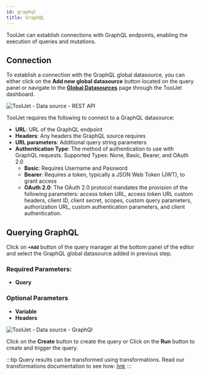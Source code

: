 ```yaml
---
id: graphql
title: GraphQL
---
```


ToolJet can establish connections with GraphQL endpoints, enabling the execution of queries and mutations.

## Connection

To establish a connection with the GraphQL global datasource, you can either click on the **Add new global datasource** button located on the query panel or navigate to the **[Global Datasources](/docs/data-sources/overview)** page through the ToolJet dashboard.

<div style={{textAlign: 'center'}}>

<img className="screenshot-full" src="/img/datasource-reference/graphql/graphgds-v2.png" alt="ToolJet - Data source - REST API" />

</div>

ToolJet requires the following to connect to a GraphQL datasource:

- **URL**: URL of the GraphQL endpoint
- **Headers**: Any headers the GraphQL source requires
- **URL parameters**: Additional query string parameters
- __Authentication Type__: The method of authentication to use with GraphQL requests. Supported Types: None, Basic, Bearer, and OAuth 2.0
  - **Basic**: Requires Username and Password
  - **Bearer**: Requires a token, typically a JSON Web Token (JWT), to grant access
  - **OAuth 2.0**: The OAuth 2.0 protocol mandates the provision of the following parameters: access token URL, access token URL custom headers, client ID, client secret, scopes, custom query parameters, authorization URL, custom authentication parameters, and client authentication.

## Querying GraphQL

Click on **`+Add`** button of the query manager at the bottom panel of the editor and select the GraphQL global datasource added in previous step.

### Required Parameters:
- **Query**

### Optional Parameters
- **Variable**
- **Headers**

<div style={{textAlign: 'center'}}>

<img className="screenshot-full" src="/img/datasource-reference/graphql/headers.png" alt="ToolJet - Data source - GraphQl"/>

</div>


Click on the **Create** button to create the query or Click on the **Run** button to create and trigger the query.

:::tip
Query results can be transformed using transformations. Read our transformations documentation to see how: [link](/docs/tutorial/transformations)
:::
